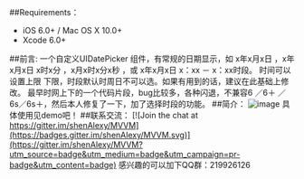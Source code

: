 ##Requirements：
- iOS 6.0+ / Mac OS X 10.0+
- Xcode 6.0+

##前言:
    一个自定义UIDatePicker 组件，有常规的日期显示，如 x年x月x日 ，x年x月x日  x时x分 ，x月x时x分x秒 ，或  x年x月x日   x：xx － x：xx时段。
时间可以设置上限 下限，时段默认时周日不可以选。如果有用到的话，建议在此基础上修改。
    最早时网上下的一个代码片段，bug比较多，各种闪退，不兼容6 ／6＋ ／6s／6s＋，然后本人修复了一下，加了选择时段的功能。
##简介：
![image](https://github.com/qiyer/UUDatePicker_Demo/blob/master/test.png)
具体使用见demo吧！
##联系交流：
[![Join the chat at https://gitter.im/shenAlexy/MVVM](https://badges.gitter.im/shenAlexy/MVVM.svg)](https://gitter.im/shenAlexy/MVVM?utm_source=badge&utm_medium=badge&utm_campaign=pr-badge&utm_content=badge)
感兴趣的可以加下QQ群：219926126
